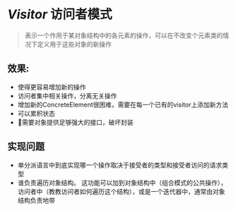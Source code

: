 # ***Visitor*** 访问者模式
>表示一个作用于某对象结构中的各元素的操作，可以在不改变个元素类的情况下定义用于这些对象的新操作

## 效果:
* 使得更容易增加新的操作
* 访问者集中相关操作，分离无关操作
* 增加新的ConcreteElement很困难，需要在每一个已有的visitor上添加新方法
* 可以累积状态
* 需要对象提供足够强大的接口，破坏封装

## 实现问题
* 单分派语言中到底实现哪一个操作取决于接受者的类型和接受者访问的请求类型
* 谁负责遍历对象结构。 这功能可以加到对象结构中（组合模式的公共操作），访问者中（教教访问者如何遍历这个结构），或是一个迭代器中，通常由对象结构负责地带
